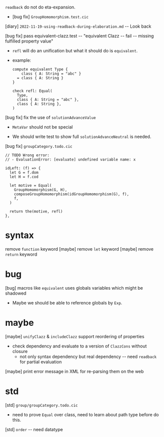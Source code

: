 `readback` do not do eta-expansion.

- [bug fix] `GroupHomomorphism.test.cic`

[diary] `2022-11-19-using-readback-during-elaboration.md` -- Look back

[bug fix] pass equivalent-clazz.test -- "equivalent Clazz -- fail -- missing fulfilled property value"

- `refl` will do an unification but what it should do is `equivalent`.

- example:

  ```cicada
  compute equivalent Type {
      class { A: String = "abc" }
    = class { A: String }
  }

  check refl: Equal(
    Type,
    class { A: String = "abc" },
    class { A: String },
  )
  ```

[bug fix] fix the use of `solutionAdvanceValue`

- `MetaVar` should not be special

- We should write test to show full `solutionAdvanceNeutral` is needed.

[bug fix] `groupCategory.todo.cic`

```cicada
// TODO Wrong error:
// - EvaluationError: [evaluate] undefined variable name: x

idLeft: (f) => {
  let G = f.dom
  let H = f.cod

  let motive = Equal(
    GroupHomomorphism(G, H),
    composeGroupHomomorphism(idGroupHomomorphism(G), f),
    f,
  )

  return the(motive, refl)
},
```

# syntax

remove `function` keyword
[maybe] remove `let` keyword
[maybe] remove `return` keyword

# bug

[bug] macros like `equivalent` uses globals variables which might be shadowed

- Maybe we should be able to reference globals by `Exp`.

# maybe

[maybe] `unifyClazz` & `includeClazz` support reordering of properties

- check dependency and evaluate to a version of `ClazzCons` without closure
  - not only syntax dependency but real dependency -- need `readback` for partial evaluation

[maybe] print error message in XML for re-parsing them on the web

# std

[std] `group/groupCategory.todo.cic`

- need to prove `Equal` over class,
  need to learn about path type before do this.

[std] `order` -- need datatype
